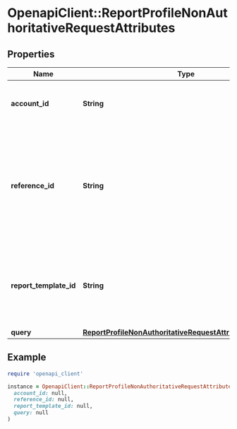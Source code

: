 # OpenapiClient::ReportProfileNonAuthoritativeRequestAttributes

## Properties

| Name | Type | Description | Notes |
| ---- | ---- | ----------- | ----- |
| **account_id** | **String** | Account ID to associate with this Report. | [optional] |
| **reference_id** | **String** | Reference ID to refer to an entity in your user model. This field is deprecated in favor of &#x60;meta.auto-create-account-reference-id&#x60;. | [optional] |
| **report_template_id** | **String** | ID of Verification Template. Starts with &#x60;rptp_&#x60;. You can find your Report Template IDs [here](https://app.withpersona.com/dashboard/report-templates). | [optional] |
| **query** | [**ReportProfileNonAuthoritativeRequestAttributesAllOfQuery**](ReportProfileNonAuthoritativeRequestAttributesAllOfQuery.md) |  |  |

## Example

```ruby
require 'openapi_client'

instance = OpenapiClient::ReportProfileNonAuthoritativeRequestAttributes.new(
  account_id: null,
  reference_id: null,
  report_template_id: null,
  query: null
)
```

